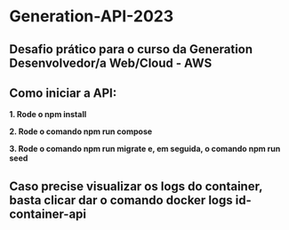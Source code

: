# Generation-API-2023
## Desafio prático para o curso da Generation Desenvolvedor/a Web/Cloud - AWS ##

## Como iniciar a API:

**1. Rode o npm install**

**2. Rode o comando npm run compose**

**3. Rode o comando npm run migrate e, em seguida, o comando npm run seed**

## Caso precise visualizar os logs do container, basta clicar dar o comando docker logs id-container-api


